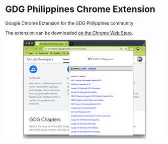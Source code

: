 GDG Philippines Chrome Extension
============================

Google Chrome Extension for the GDG Philippines community

The extension can be downloaded [on the Chrome Web Store](https://chrome.google.com/webstore/detail/pbpopomlbomjpbmpfigaogeodiemmjbm).

![Screenshot](art/screenshot-events.png)